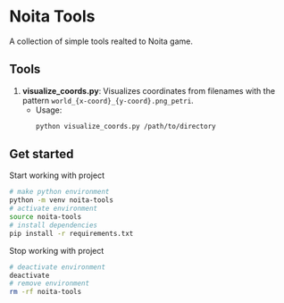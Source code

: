 # Noita Tools

A collection of simple tools realted to Noita game.

## Tools
1. **visualize_coords.py**: Visualizes coordinates from filenames with the pattern `world_{x-coord}_{y-coord}.png_petri`.
   - Usage:
     ```sh
     python visualize_coords.py /path/to/directory
     ```

## Get started
Start working with project
```sh
# make python environment
python -m venv noita-tools
# activate environment
source noita-tools  
# install dependencies
pip install -r requirements.txt
```

Stop working with project
```sh
# deactivate environment
deactivate
# remove environment
rm -rf noita-tools
